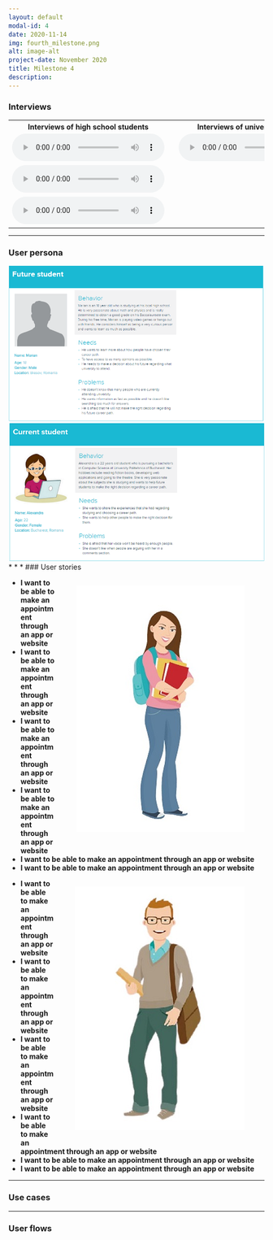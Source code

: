 ```yaml
---
layout: default
modal-id: 4
date: 2020-11-14
img: fourth_milestone.png
alt: image-alt
project-date: November 2020
title: Milestone 4
description:  
---
```

### Interviews

<table class="w3-table">
  <tbody>
    <tr>
        <th>Interviews of high school students</th>
        <th></th>
        <th>Interviews of university students</th>
    </tr>
    <tr>
        <td>
            <audio controls="">
                <source src="img/Highschool student-recording1.m4a" type="audio/mpeg">
                Your browser does not support the audio tag.
            </audio>
        </td>
        <td></td>
        <td>
            <audio controls="">
                <source src="img/University student-recording1.m4a" type="audio/mpeg">
                Your browser does not support the audio tag.
            </audio>
        </td>
    </tr>
        <tr>
        <td>
            <audio controls="">
                <source src="img/Highschool student-recording2.m4a" type="audio/mpeg">
                Your browser does not support the audio tag.
            </audio>
        </td>
        <td></td>
        <td></td>
    </tr>
        <tr>
        <td>
            <audio controls="">
                <source src="img/Highschool student-recording3.m4a" type="audio/mpeg">
                Your browser does not support the audio tag.
            </audio>
        </td>
        <td></td>
        <td></td>
    </tr>
    </tbody>
</table>

* * *
### User persona
<img src="img/user_persona_1.PNG">
<img src="img/user_persona_2.PNG">
* * *
### User stories

<div class="row">
    <div class="col-md-4" style="padding-left: 0px; padding-right: 0px;">
        <figure style="float: right;">
            <img src="img/university-student.jpg">
        </figure>
    </div>
    <div class="col-md-8" style="padding-right: 0px; padding-left: 0px;">
        <div class="boxed">
            <ul>
                <li>
                    <span style="font-weight:bold;">I want to be able to make an appointment through an app or website</span> 
                </li>
                 <li>
                    <span style="font-weight:bold;">I want to be able to make an appointment through an app or website</span> 
                </li>
                 <li>
                    <span style="font-weight:bold;">I want to be able to make an appointment through an app or website</span> 
                </li>
                 <li>
                    <span style="font-weight:bold;">I want to be able to make an appointment through an app or website</span> 
                </li>
                <li>
                    <span style="font-weight:bold;">I want to be able to make an appointment through an app or website</span> 
                </li>
                 <li>
                    <span style="font-weight:bold;">I want to be able to make an appointment through an app or website</span> 
                </li>
            </ul>
        </div>
    </div>
</div>

<div class="row">
    <div class="col-md-4" style="padding-left: 0px; padding-right: 0px;">
        <figure class="figure" style="float: right;">
            <img src="img/high-school-student.jpg">
        </figure>
    </div>
    <div class="col-md-8" style="padding-right: 0px; padding-left: 0px;">
        <div class="boxed">
            <ul>
                <li>
                    <span style="font-weight:bold;">I want to be able to make an appointment through an app or website</span> 
                </li>
                 <li>
                    <span style="font-weight:bold;">I want to be able to make an appointment through an app or website</span> 
                </li>
                 <li>
                    <span style="font-weight:bold;">I want to be able to make an appointment through an app or website</span> 
                </li>
                 <li>
                    <span style="font-weight:bold;">I want to be able to make an appointment through an app or website</span> 
                </li>
                <li>
                    <span style="font-weight:bold;">I want to be able to make an appointment through an app or website</span> 
                </li>
                 <li>
                    <span style="font-weight:bold;">I want to be able to make an appointment through an app or website</span> 
                </li>
            </ul>
        </div>
    </div>
</div>

* * *
### Use cases
* * *
### User flows